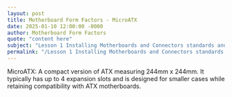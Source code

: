 ```yaml
---
layout: post
title: Motherboard Form Factors - MicroATX
date: 2025-01-10 12:00:00 -0000
author: Motherboard Form Factors
quote: "content here"
subject: "Lesson 1 Installing Motherboards and Connectors standards and specifications"
permalink: "/Lesson 1 Installing Motherboards and Connectors standards and specifications/Motherboard Form Factors/Motherboard Form Factors - MicroATX"
---
```


MicroATX: A compact version of ATX measuring 244mm x 244mm. It typically has up to 4 expansion slots and is designed for smaller cases while retaining compatibility with ATX motherboards.
